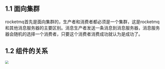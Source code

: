 ## 1.1 面向集群

rocketmq首先是面向集群的，生产者和消费者都必须是一个集群，这是rocketmq和其他消息服务器的主要区别。消息生产者发送一条消息到消息服务器，消息服务器会随机的选择一个消费者，只要这个消费者消费成功就认为是成功了。

## 1.2 组件的关系

<img src="D:\MyWork\MarkDownPicture\rocketmq\组件.png" style="zoom:67%;" />

